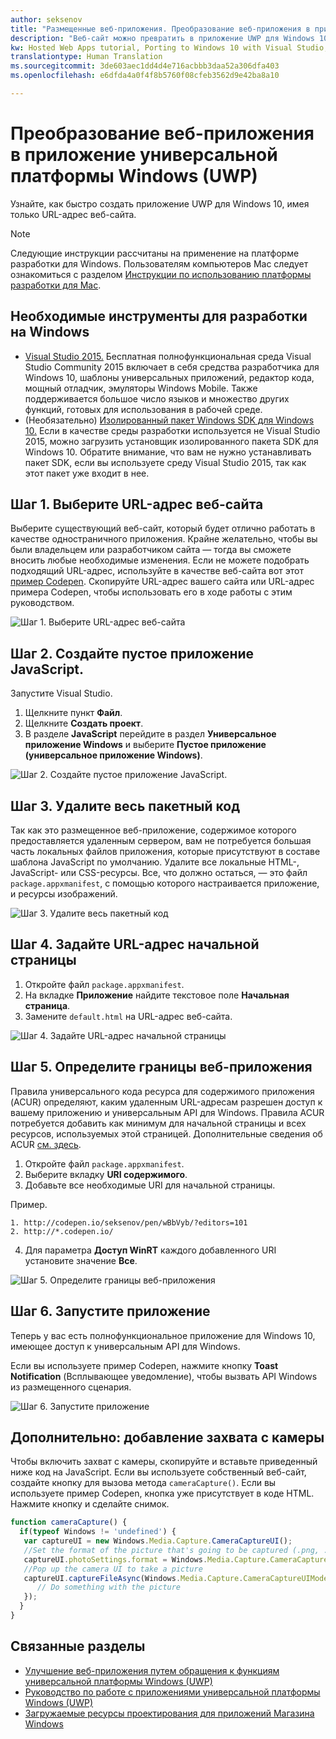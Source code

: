```yaml
---
author: seksenov
title: "Размещенные веб-приложения. Преобразование веб-приложения в приложение для Windows с помощью Visual Studio"
description: "Веб-сайт можно превратить в приложение UWP для Windows 10 с помощью Visual Studio"
kw: Hosted Web Apps tutorial, Porting to Windows 10 with Visual Studio, How to convert website to Windows, How to add website to Windows Store, Packaging web application for Microsoft Store, Test Windows 10 native features and runtime APIs with CodePen, How to use Windows Cortana Live Tiles Built-in Camera on my Website with remote JavaScript
translationtype: Human Translation
ms.sourcegitcommit: 3de603aec1dd4d4e716acbbb3daa52a306dfa403
ms.openlocfilehash: e6dfda4a0f4f8b5760f08cfeb3562d9e42ba8a10

---
```


# Преобразование веб-приложения в приложение универсальной платформы Windows (UWP)

Узнайте, как быстро создать приложение UWP для Windows 10, имея только URL-адрес веб-сайта. 

> [!NOTE]
> Следующие инструкции рассчитаны на применение на платформе разработки для Windows. Пользователям компьютеров Mac следует ознакомиться с разделом [Инструкции по использованию платформы разработки для Mac](/hwa-create-mac.md).

## Необходимые инструменты для разработки на Windows

- [Visual Studio 2015.](https://www.visualstudio.com/) Бесплатная полнофункциональная среда Visual Studio Community 2015 включает в себя средства разработчика для Windows 10, шаблоны универсальных приложений, редактор кода, мощный отладчик, эмуляторы Windows Mobile. Также поддерживается большое число языков и множество других функций, готовых для использования в рабочей среде.
- (Необязательно) [Изолированный пакет Windows SDK для Windows 10.](https://dev.windows.com/downloads/windows-10-sdk) Если в качестве среды разработки используется не Visual Studio 2015, можно загрузить установщик изолированного пакета SDK для Windows 10. Обратите внимание, что вам не нужно устанавливать пакет SDK, если вы используете среду Visual Studio 2015, так как этот пакет уже входит в нее.

## Шаг 1. Выберите URL-адрес веб-сайта
Выберите существующий веб-сайт, который будет отлично работать в качестве одностраничного приложения. Крайне желательно, чтобы вы были владельцем или разработчиком сайта — тогда вы сможете вносить любые необходимые изменения. Если не можете подобрать подходящий URL-адрес, используйте в качестве веб-сайта вот этот [пример Codepen](http://codepen.io/seksenov/pen/wBbVyb/?editors=101). Скопируйте URL-адрес вашего сайта или URL-адрес примера Codepen, чтобы использовать его в ходе работы с этим руководством. 

![Шаг 1. Выберите URL-адрес веб-сайта](images/hwa-to-uwp/windows_step1.png)

## Шаг 2. Создайте пустое приложение JavaScript.

Запустите Visual Studio.
1. Щелкните пункт **Файл**.
2. Щелкните **Создать проект**.
3. В разделе **JavaScript** перейдите в раздел **Универсальное приложение Windows** и выберите **Пустое приложение (универсальное приложение Windows)**.

![Шаг 2. Создайте пустое приложение JavaScript.](images/hwa-to-uwp/windows_step2.png)

## Шаг 3. Удалите весь пакетный код

Так как это размещенное веб-приложение, содержимое которого предоставляется удаленным сервером, вам не потребуется большая часть локальных файлов приложения, которые присутствуют в составе шаблона JavaScript по умолчанию. Удалите все локальные HTML-, JavaScript- или CSS-ресурсы. Все, что должно остаться, — это файл `package.appxmanifest`, с помощью которого настраивается приложение, и ресурсы изображений.

![Шаг 3. Удалите весь пакетный код](images/hwa-to-uwp/windows_step3.png)

## Шаг 4. Задайте URL-адрес начальной страницы

1. Откройте файл `package.appxmanifest`.
2. На вкладке **Приложение** найдите текстовое поле **Начальная страница**.
3. Замените `default.html` на URL-адрес веб-сайта.

![Шаг 4. Задайте URL-адрес начальной страницы](images/hwa-to-uwp/windows_step4.png)

## Шаг 5. Определите границы веб-приложения

Правила универсального кода ресурса для содержимого приложения (ACUR) определяют, каким удаленным URL-адресам разрешен доступ к вашему приложению и универсальным API для Windows. Правила ACUR потребуется добавить как минимум для начальной страницы и всех ресурсов, используемых этой страницей. Дополнительные сведения об ACUR [см. здесь](./hwa-access-features.md#keep-your-app-secure-setting-application-content-uri-rules-acurs).
1. Откройте файл `package.appxmanifest`.
2. Выберите вкладку **URI содержимого**.
3. Добавьте все необходимые URI для начальной страницы.

Пример.
```
1. http://codepen.io/seksenov/pen/wBbVyb/?editors=101
2. http://*.codepen.io/
```
4. Для параметра **Доступ WinRT** каждого добавленного URI установите значение **Все**.

![Шаг 5. Определите границы веб-приложения](images/hwa-to-uwp/windows_step5.png)

## Шаг 6. Запустите приложение

Теперь у вас есть полнофункциональное приложение для Windows 10, имеющее доступ к универсальным API для Windows.

Если вы используете пример Codepen, нажмите кнопку **Toast Notification** (Всплывающее уведомление), чтобы вызвать API Windows из размещенного сценария.

![Шаг 6. Запустите приложение](images/hwa-to-uwp/windows_step6.png)

## Дополнительно: добавление захвата с камеры

Чтобы включить захват с камеры, скопируйте и вставьте приведенный ниже код на JavaScript. Если вы используете собственный веб-сайт, создайте кнопку для вызова метода `cameraCapture()`. Если вы используете пример Codepen, кнопка уже присутствует в коде HTML. Нажмите кнопку и сделайте снимок.

```JavaScript
function cameraCapture() {
  if(typeof Windows != 'undefined') {
   var captureUI = new Windows.Media.Capture.CameraCaptureUI();
   //Set the format of the picture that's going to be captured (.png, .jpg, ...)
   captureUI.photoSettings.format = Windows.Media.Capture.CameraCaptureUIPhotoFormat.png;
   //Pop up the camera UI to take a picture
   captureUI.captureFileAsync(Windows.Media.Capture.CameraCaptureUIMode.photo).then(function (capturedItem) {
      // Do something with the picture
   });
  }
}
```

## Связанные разделы

- [Улучшение веб-приложения путем обращения к функциям универсальной платформы Windows (UWP)](hwa-access-features.md)
- [Руководство по работе с приложениями универсальной платформы Windows (UWP)](http://go.microsoft.com/fwlink/p/?LinkID=397871)
- [Загружаемые ресурсы проектирования для приложений Магазина Windows](https://msdn.microsoft.com/library/windows/apps/xaml/bg125377.aspx)



<!--HONumber=Aug16_HO3-->


